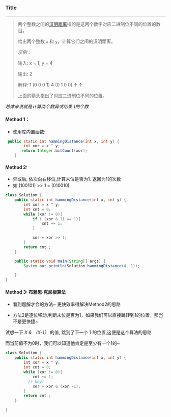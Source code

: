 ### Title

---

> 两个整数之间的[汉明距离](https://baike.baidu.com/item/汉明距离)指的是这两个数字对应二进制位不同的位置的数目。
>
> 给出两个整数 `x` 和 `y`，计算它们之间的汉明距离。
>
> 
>
> *示例*：
>
> 输入: x = 1, y = 4
>
> 输出: 2
>
> 解释:
> 1   (0 0 0 1)
> 4   (0 1 0 0)
>          ↑      ↑
>
> 上面的箭头指出了对应二进制位不同的位置。
>



*总体来说就是计算两个数异或结果 1的个数*



#### Method 1：

* 使用库内置函数:

```java
 public static int hammingDistance(int x, int y) {
        int xor = x ^ y;
       return Integer.bitCount(xor);
    }
```





#### Method 2:

* 异或后, 依次向右移位,计算末位是否为1. 返回为1的次数
* 如 (100101) >> 1 = (010010)

```java
class Solution {
    public static int hammingDistance(int x, int y) {
        int xor = x ^ y;
        int cnt = 0;
        while (xor != 0){
        	if ( (xor & 1) == 1){
        		cnt += 1;
        	}

        	xor = xor >> 1;
        }
        return cnt ;
    }

    public static void main(String[] args) {
        System.out.println(Solution.hammingDistance(4, 1));

    }
}
```



#### Method 3: 布赖恩·克尼根算法



* 看到题解才会的方法~ 更快效率得解决Method2的思路

* 方法2是逐位移动,判断末位是否为1，如果我们可以直接跳转到1的位置，那岂不是更快捷~



试想一下 *X & （X-1）* 的值, 跳到了下一个 1 的位置,这便是这个算法的思路



而当前值不为0时，我们可以知道他肯定是至少有一个1的~



```java
class Solution {
    public static int hammingDistance(int x, int y) {
        int xor = x ^ y;
        int cnt = 0;
        while (xor != 0){
        	cnt += 1;
          // key! 
        	xor = xor & (xor -1);
        }
        return cnt ;
    }

}
```

